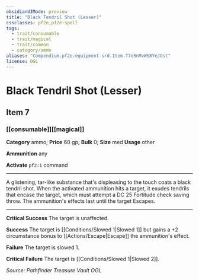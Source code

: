 ```yaml
---
obsidianUIMode: preview
title: "Black Tendril Shot (Lesser)"
cssclasses: pf2e,pf2e-spell
tags:
  - trait/consumable
  - trait/magical
  - trait/common
  - category/ammo
aliases: "Compendium.pf2e.equipment-srd.Item.T7o5nMvWS8YeJOst"
license: OGL
---
```

# Black Tendril Shot (Lesser)
## Item 7
### [[consumable]][[magical]]

**Category** ammo; 
**Price** 60 gp; 
**Bulk** 0; **Size** med
**Usage** other

**Ammunition** any

**Activate** `pf2:1` command

* * *

A glistening, tar-like substance that's displeasing to the touch coats a black tendril shot. When the activated ammunition hits a target, it exudes tendrils that encase the target, which must attempt a DC 25 Fortitude check saving throw. The ammunition's effects last until the target Escapes.

* * *

**Critical Success** The target is unaffected.

**Success** The target is [[Conditions/Slowed 1|Slowed 1]] but gains a +2 circumstance bonus to [[Actions/Escape|Escape]] the ammunition's effect.

**Failure** The target is slowed 1.

**Critical Failure** The target is [[Conditions/Slowed 1|Slowed 2]].

*Source: Pathfinder Treasure Vault*
*OGL*